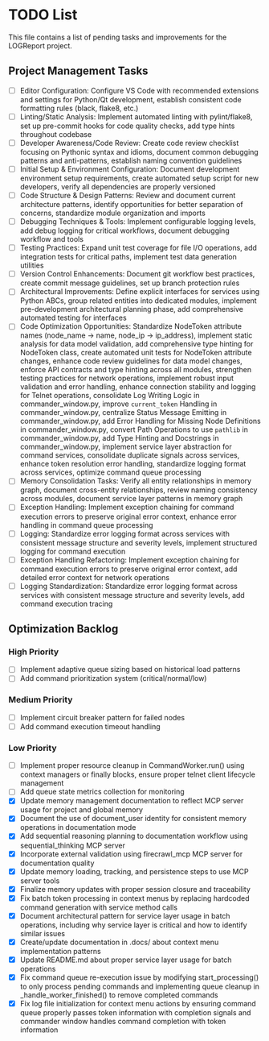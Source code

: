 # TODO List

This file contains a list of pending tasks and improvements for the LOGReport project.

## Project Management Tasks
- [ ] Editor Configuration: Configure VS Code with recommended extensions and settings for Python/Qt development, establish consistent code formatting rules (black, flake8, etc.)
- [ ] Linting/Static Analysis: Implement automated linting with pylint/flake8, set up pre-commit hooks for code quality checks, add type hints throughout codebase
- [ ] Developer Awareness/Code Review: Create code review checklist focusing on Pythonic syntax and idioms, document common debugging patterns and anti-patterns, establish naming convention guidelines
- [ ] Initial Setup & Environment Configuration: Document development environment setup requirements, create automated setup script for new developers, verify all dependencies are properly versioned
- [ ] Code Structure & Design Patterns: Review and document current architecture patterns, identify opportunities for better separation of concerns, standardize module organization and imports
- [ ] Debugging Techniques & Tools: Implement configurable logging levels, add debug logging for critical workflows, document debugging workflow and tools
- [ ] Testing Practices: Expand unit test coverage for file I/O operations, add integration tests for critical paths, implement test data generation utilities
- [ ] Version Control Enhancements: Document git workflow best practices, create commit message guidelines, set up branch protection rules
- [ ] Architectural Improvements: Define explicit interfaces for services using Python ABCs, group related entities into dedicated modules, implement pre-development architectural planning phase, add comprehensive automated testing for interfaces
- [ ] Code Optimization Opportunities: Standardize NodeToken attribute names (node_name → name, node_ip → ip_address), implement static analysis for data model validation, add comprehensive type hinting for NodeToken class, create automated unit tests for NodeToken attribute changes, enhance code review guidelines for data model changes, enforce API contracts and type hinting across all modules, strengthen testing practices for network operations, implement robust input validation and error handling, enhance connection stability and logging for Telnet operations, consolidate Log Writing Logic in commander_window.py, improve `current_token` Handling in commander_window.py, centralize Status Message Emitting in commander_window.py, add Error Handling for Missing Node Definitions in commander_window.py, convert Path Operations to use `pathlib` in commander_window.py, add Type Hinting and Docstrings in commander_window.py, implement service layer abstraction for command services, consolidate duplicate signals across services, enhance token resolution error handling, standardize logging format across services, optimize command queue processing
- [ ] Memory Consolidation Tasks: Verify all entity relationships in memory graph, document cross-entity relationships, review naming consistency across modules, document service layer patterns in memory graph
- [ ] Exception Handling: Implement exception chaining for command execution errors to preserve original error context, enhance error handling in command queue processing
- [ ] Logging: Standardize error logging format across services with consistent message structure and severity levels, implement structured logging for command execution
- [ ] Exception Handling Refactoring: Implement exception chaining for command execution errors to preserve original error context, add detailed error context for network operations
- [ ] Logging Standardization: Standardize error logging format across services with consistent message structure and severity levels, add command execution tracing
## Optimization Backlog

### High Priority
- [ ] Implement adaptive queue sizing based on historical load patterns
- [ ] Add command prioritization system (critical/normal/low)

### Medium Priority
- [ ] Implement circuit breaker pattern for failed nodes
- [ ] Add command execution timeout handling

### Low Priority
- [ ] Implement proper resource cleanup in CommandWorker.run() using context managers or finally blocks, ensure proper telnet client lifecycle management
- [ ] Add queue state metrics collection for monitoring
- [x] Update memory management documentation to reflect MCP server usage for project and global memory
- [x] Document the use of document_user identity for consistent memory operations in documentation mode
- [x] Add sequential reasoning planning to documentation workflow using sequential_thinking MCP server
- [x] Incorporate external validation using firecrawl_mcp MCP server for documentation quality
- [x] Update memory loading, tracking, and persistence steps to use MCP server tools
- [x] Finalize memory updates with proper session closure and traceability
- [x] Fix batch token processing in context menus by replacing hardcoded command generation with service method calls
- [x] Document architectural pattern for service layer usage in batch operations, including why service layer is critical and how to identify similar issues
- [x] Create/update documentation in .docs/ about context menu implementation patterns
- [x] Update README.md about proper service layer usage for batch operations
- [x] Fix command queue re-execution issue by modifying start_processing() to only process pending commands and implementing queue cleanup in _handle_worker_finished() to remove completed commands
- [x] Fix log file initialization for context menu actions by ensuring command queue properly passes token information with completion signals and commander window handles command completion with token information
